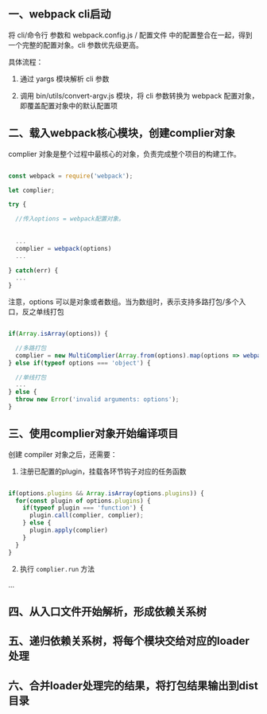 
## 一、webpack cli启动

将 cli/命令行 参数和 webpack.config.js / 配置文件 中的配置整合在一起，得到一个完整的配置对象。cli 参数优先级更高。

具体流程：

1. 通过 yargs 模块解析 cli 参数

2. 调用 bin/utils/convert-argv.js 模块，将 cli 参数转换为 webpack 配置对象，即覆盖配置对象中的默认配置项


## 二、载入webpack核心模块，创建complier对象

complier 对象是整个过程中最核心的对象，负责完成整个项目的构建工作。

```javascript

const webpack = require('webpack');

let complier;

try {

  //传入options = webpack配置对象。
  
  
  ...
  complier = webpack(options)
  ...
  
} catch(err) {
  ...
}

```

注意，options 可以是对象或者数组。当为数组时，表示支持多路打包/多个入口，反之单线打包

```javascript

if(Array.isArray(options)) {

  //多路打包
  complier = new MultiComplier(Array.from(options).map(options => webpack(options)))
} else if(typeof options === 'object') {

  //单线打包
  ...
} else {
  throw new Error('invalid arguments: options');
}

```


## 三、使用complier对象开始编译项目

创建 compiler 对象之后，还需要：

1. 注册已配置的plugin，挂载各环节钩子对应的任务函数

```javascript

if(options.plugins && Array.isArray(options.plugins)) {
  for(const plugin of options.plugins) {
    if(typeof plugin === 'function') {
      plugin.call(complier, complier);
    } else {
      plugin.apply(complier)
    }
  }
}

```


2. 执行 `complier.run` 方法

...




## 四、从入口文件开始解析，形成依赖关系树

## 五、递归依赖关系树，将每个模块交给对应的loader处理

## 六、合并loader处理完的结果，将打包结果输出到dist目录
